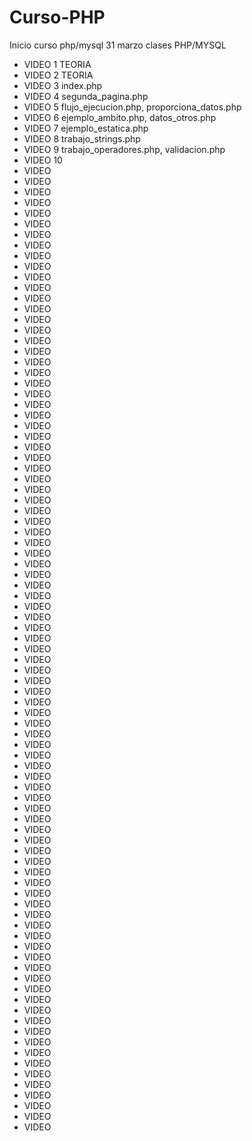 # Curso-PHP
 Inicio curso php/mysql 31 marzo
clases PHP/MYSQL
<ul>
<li>VIDEO 1 TEORIA</li>
<li>VIDEO 2 TEORIA</li>
<li>VIDEO 3 index.php</li>
<li>VIDEO 4 segunda_pagina.php</li>
<li>VIDEO 5 flujo_ejecucion.php, proporciona_datos.php</li>
<li>VIDEO 6 ejemplo_ambito.php, datos_otros.php</li>
<li>VIDEO 7 ejemplo_estatica.php</li>
<li>VIDEO 8 trabajo_strings.php</li>
<li>VIDEO 9 trabajo_operadores.php, validacion.php</li>
<li>VIDEO 10</li>
<li>VIDEO</li>
<li>VIDEO</li>
<li>VIDEO</li>
<li>VIDEO</li>
<li>VIDEO</li>
<li>VIDEO</li>
<li>VIDEO</li>
<li>VIDEO</li>
<li>VIDEO</li>
<li>VIDEO</li>
<li>VIDEO</li>
<li>VIDEO</li>
<li>VIDEO</li>
<li>VIDEO</li>
<li>VIDEO</li>
<li>VIDEO</li>
<li>VIDEO</li>
<li>VIDEO</li>
<li>VIDEO</li>
<li>VIDEO</li>
<li>VIDEO</li>
<li>VIDEO</li>
<li>VIDEO</li>
<li>VIDEO</li>
<li>VIDEO</li>
<li>VIDEO</li>
<li>VIDEO</li>
<li>VIDEO</li>
<li>VIDEO</li>
<li>VIDEO</li>
<li>VIDEO</li>
<li>VIDEO</li>
<li>VIDEO</li>
<li>VIDEO</li>
<li>VIDEO</li>
<li>VIDEO</li>
<li>VIDEO</li>
<li>VIDEO</li>
<li>VIDEO</li>
<li>VIDEO</li>
<li>VIDEO</li>
<li>VIDEO</li>
<li>VIDEO</li>
<li>VIDEO</li>
<li>VIDEO</li>
<li>VIDEO</li>
<li>VIDEO</li>
<li>VIDEO</li>
<li>VIDEO</li>
<li>VIDEO</li>
<li>VIDEO</li>
<li>VIDEO</li>
<li>VIDEO</li>
<li>VIDEO</li>
<li>VIDEO</li>
<li>VIDEO</li>
<li>VIDEO</li>
<li>VIDEO</li>
<li>VIDEO</li>
<li>VIDEO</li>
<li>VIDEO</li>
<li>VIDEO</li>
<li>VIDEO</li>
<li>VIDEO</li>
<li>VIDEO</li>
<li>VIDEO</li>
<li>VIDEO</li>
<li>VIDEO</li>
<li>VIDEO</li>
<li>VIDEO</li>
<li>VIDEO</li>
<li>VIDEO</li>
<li>VIDEO</li>
<li>VIDEO</li>
<li>VIDEO</li>
<li>VIDEO</li>
<li>VIDEO</li>
<li>VIDEO</li>
<li>VIDEO</li>
<li>VIDEO</li>
<li>VIDEO</li>
<li>VIDEO</li>
<li>VIDEO</li>
<li>VIDEO</li>
<li>VIDEO</li>
<li>VIDEO</li>
<li>VIDEO</li>
<li>VIDEO</li>
<li>VIDEO</li>
<li>VIDEO</li>
<li>VIDEO</li>
</ul>